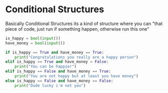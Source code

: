 # Conditional Structures
Basically Conditional Structures its a kind of structure where you can "that piece of code, just run if something happen, otherwise run this one"

```py
is_happy = bool(input())
have_money = bool(input())

if is_happy == True and have_money == True:
	print("Congratulations you really are a happy person")
elif is_happy == True and have_money = False:
	print("You can be happier")
elif is_happy == False and have_money == True:
	print("You are not happy but at least you have money")
else is_happy == False and have_money == False:
	print("Dude lucky i'm not you")
```
